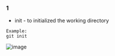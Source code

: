 ### 1
- init - to initialized the working directory
```git
Example: 
git init
```
![image](https://user-images.githubusercontent.com/5664029/193440940-330169db-5992-481f-912e-c1b0e317346b.JPG)